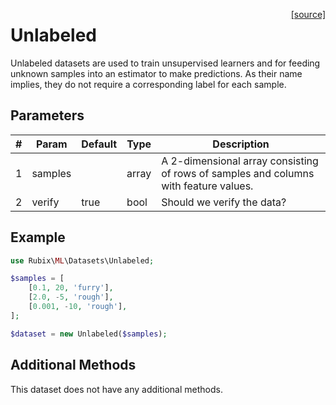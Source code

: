 <span style="float:right;"><a href="https://github.com/RubixML/RubixML/blob/master/src/Datasets/Unlabeled.php">[source]</a></span>

# Unlabeled
Unlabeled datasets are used to train unsupervised learners and for feeding unknown samples into an estimator to make predictions. As their name implies, they do not require a corresponding label for each sample.

## Parameters
| # | Param | Default | Type | Description |
|---|---|---|---|---|
| 1 | samples | | array | A 2-dimensional array consisting of rows of samples and columns with feature values. |
| 2 | verify | true | bool | Should we verify the data? |

## Example

```php
use Rubix\ML\Datasets\Unlabeled;

$samples = [
    [0.1, 20, 'furry'],
    [2.0, -5, 'rough'],
    [0.001, -10, 'rough'],
];

$dataset = new Unlabeled($samples);
```

## Additional Methods
This dataset does not have any additional methods.
